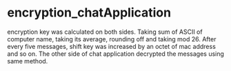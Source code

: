 # encryption_chatApplication
encryption key was calculated on both sides. Taking sum of ASCII of computer name, taking its average, rounding off and taking
mod 26. 
After every five messages, shift key was increased by an octet of mac address and so
on. The other side of chat application decrypted the messages using same method.

